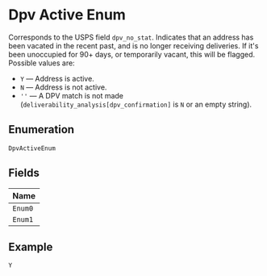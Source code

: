 
# Dpv Active Enum

Corresponds to the USPS field `dpv_no_stat`. Indicates that an address has been vacated in the recent past, and is no longer receiving deliveries. If it's been unoccupied for 90+ days, or temporarily vacant, this will be flagged. Possible values are:

* `Y` –– Address is active.
* `N` –– Address is not active.
* `''` –– A DPV match is not made (`deliverability_analysis[dpv_confirmation]` is `N` or an empty string).

## Enumeration

`DpvActiveEnum`

## Fields

| Name |
|  --- |
| `Enum0` |
| `Enum1` |

## Example

```
Y
```

